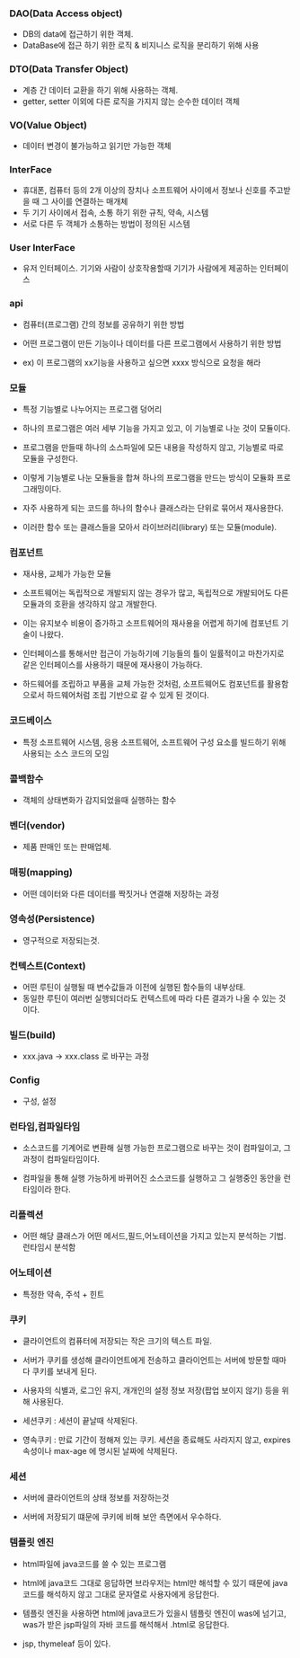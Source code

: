 ### DAO(Data Access object)

* DB의 data에 접근하기 위한 객체.
* DataBase에 접근 하기 위한 로직 & 비지니스 로직을 분리하기 위해 사용

### DTO(Data Transfer Object)

* 계층 간 데이터 교환을 하기 위해 사용하는 객체.
* getter, setter 이외에 다른 로직을 가지지 않는 순수한 데이터 객체

### VO(Value Object)

* 데이터 변경이 불가능하고 읽기만 가능한 객체

### InterFace

* 휴대폰, 컴퓨터 등의 2개 이상의 장치나 소프트웨어 사이에서 정보나 신호를 주고받을 때 그 사이를 연결하는 매개체
* 두 기기 사이에서 접속, 소통 하기 위한 규칙, 약속, 시스템
* 서로 다른 두 객체가 소통하는 방법이 정의된 시스템

### User InterFace 

* 유저 인터페이스. 기기와 사람이 상호작용할때 기기가 사람에게 제공하는 인터페이스

### api 

* 컴퓨터(프로그램) 간의 정보를 공유하기 위한 방법
* 어떤 프로그램이 만든 기능이나 데이터를 다른 프로그램에서 사용하기 위한 방법

* ex) 이 프로그램의 xx기능을 사용하고 싶으면 xxxx 방식으로 요청을 해라

### 모듈 

* 특정 기능별로 나누어지는 프로그램 덩어리
  
* 하나의 프로그램은 여러 세부 기능을 가지고 있고, 이 기능별로 나눈 것이 모듈이다.
  
* 프로그램을 만들때 하나의 소스파일에 모든 내용을 작성하지 않고, 기능별로 따로 모듈을 구성한다.
  
* 이렇게 기능별로 나눈 모듈들을 합쳐 하나의 프로그램을 만드는 방식이 모듈화 프로그래밍이다.
  
* 자주 사용하게 되는 코드를 하나의 함수나 클래스라는 단위로 묶어서 재사용한다.
 
* 이러한 함수 또는 클래스들을 모아서 라이브러리(library) 또는 모듈(module).
 

### 컴포넌트

* 재사용, 교체가 가능한 모듈

* 소프트웨어는 독립적으로 개발되지 않는 경우가 많고, 독립적으로 개발되어도 다른 모듈과의 호환을 생각하지 않고 개발한다.

* 이는 유지보수 비용이 증가하고 소프트웨어의 재사용을 어렵게 하기에 컴포넌트 기술이 나왔다.

* 인터페이스를 통해서만 접근이 가능하기에 기능들의 틀이 일률적이고 마찬가지로 같은 인터페이스를 사용하기 때문에 재사용이 가능하다.

* 하드웨어를 조립하고 부품을 교체 가능한 것처럼, 소프트웨어도 컴포넌트를 활용함으로서 하드웨어처럼 조립 기반으로 갈 수 있게 된 것이다.

### 코드베이스

* 특정 소프트웨어 시스템, 응용 소프트웨어, 소프트웨어 구성 요소를 빌드하기 위해 사용되는 소스 코드의 모임

### 콜백함수 

* 객체의 상태변화가 감지되었을때 실행하는 함수

### 벤더(vendor) 

* 제품 판매인 또는 판매업체.

### 매핑(mapping) 

* 어떤 데이터와 다른 데이터를 짝짓거나 연결해 저장하는 과정

### 영속성(Persistence)

* 영구적으로 저장되는것.

### 컨텍스트(Context)

* 어떤 루틴이 실행될 때 변수값들과 이전에 실행된 함수들의 내부상태.
* 동일한 루틴이 여러번 실행되더라도 컨텍스트에 따라 다른 결과가 나올 수 있는 것이다.

### 빌드(build)

* xxx.java -> xxx.class 로 바꾸는 과정

### Config

* 구성, 설정

### 런타임,컴파일타임

* 소스코드를 기계어로 변환해 실행 가능한 프로그램으로 바꾸는 것이 컴파일이고, 그 과정이 컴파일타임이다.

* 컴파일을 통해 실행 가능하게 바뀌어진 소스코드를 실행하고 그 실행중인 동안을 런타임이라 한다.

### 리플렉션

* 어떤 해당 클래스가 어떤 메서드,필드,어노테이션을 가지고 있는지 분석하는 기법. 런타임시 분석함

### 어노테이션

* 특정한 약속, 주석 + 힌트

### 쿠키

* 클라이언트의 컴퓨터에 저장되는 작은 크기의 텍스트 파일.

* 서버가 쿠키를 생성해 클라이언트에게 전송하고 클라이언트는 서버에 방문할 때마다 쿠키를 보내게 된다.

* 사용자의 식별과, 로그인 유지, 개개인의 설정 정보 저장(팝업 보이지 않기) 등을 위해 사용된다.

* 세션쿠키 : 세션이 끝날때 삭제된다.

* 영속쿠키 : 만료 기간이 정해져 있는 쿠키. 세션을 종료해도 사라지지 않고, expires 속성이나 max-age 에 명시된 날짜에 삭제된다.

### 세션

* 서버에 클라이언트의 상태 정보를 저장하는것

* 서버에 저장되기 떄문에 쿠키에 비해 보안 측면에서 우수하다.

### 템플릿 엔진

* html파일에 java코드를 쓸 수 있는 프로그램

* html에 java코드 그대로 응답하면 브라우저는 html만 해석할 수 있기 때문에 java코드를 해석하지 않고 그대로 문자열로 사용자에게 응답한다.

* 템플릿 엔진을 사용하면 html에 java코드가 있을시 템플릿 엔진이 was에 넘기고, was가 받은 jsp파일의 자바 코드를 해석해서 .html로 응답한다.

* jsp, thymeleaf 등이 있다.
